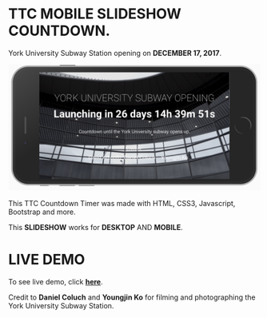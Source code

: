 # TTC MOBILE SLIDESHOW COUNTDOWN.
York University Subway Station opening on **DECEMBER 17, 2017**.

![MOBILE](https://github.com/dvampofo/mobileslidercountdown/blob/master/assets/images/devicehorizontal.png?raw=true)

This TTC Countdown Timer was made with HTML, CSS3, Javascript, Bootstrap and more.

This **SLIDESHOW** works for **DESKTOP** AND **MOBILE**.

# LIVE DEMO

To see live demo, click [**here**](https://dvampofo.github.io/mobileslidercountdown/).


Credit to **Daniel Coluch** and **Youngjin Ko** for filming and photographing the York University Subway Station.
